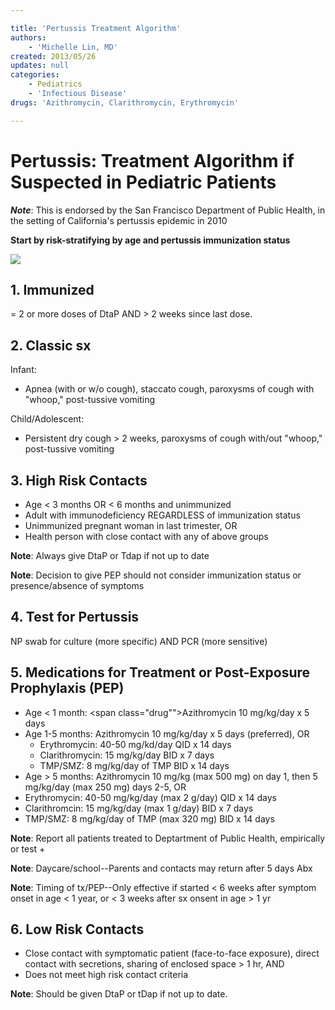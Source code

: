 ```yaml
---

title: 'Pertussis Treatment Algorithm'
authors:
    - 'Michelle Lin, MD'
created: 2013/05/26
updates: null
categories:
    - Pediatrics
    - 'Infectious Disease'
drugs: 'Azithromycin, Clarithromycin, Erythromycin'

---
```




# Pertussis: Treatment Algorithm if Suspected in Pediatric Patients

***Note***: This is endorsed by the San Francisco Department of Public Health, in the setting of California's pertussis epidemic in 2010

**Start by risk-stratifying by age and pertussis immunization status**

![](https://d2p53dh3qxfm0x.cloudfront.net/uploads/img/1jx/5/m/70d024ca-ca20-5780-a51e-8ac07274ee71/640.png)

## 1. Immunized

= 2 or more doses of DtaP AND &gt; 2 weeks since last dose.

## 2. Classic sx

Infant:

-   Apnea (with or w/o cough), staccato cough, paroxysms of cough with "whoop," post-tussive vomiting

Child/Adolescent:

-   Persistent dry cough &gt; 2 weeks, paroxysms of cough with/out "whoop," post-tussive vomiting

## 3. High Risk Contacts

-   Age &lt; 3 months OR &lt; 6 months and unimmunized
-   Adult with immunodeficiency REGARDLESS of immunization status
-   Unimmunized pregnant woman in last trimester, OR
-   Health person with close contact with any of above groups

**Note**: Always give DtaP or Tdap if not up to date

**Note**: Decision to give PEP should not consider immunization status or presence/absence of symptoms

## 4. Test for Pertussis

NP swab for culture (more specific) AND PCR (more sensitive)

## 5. Medications for Treatment or Post-Exposure Prophylaxis (PEP)

-   Age &lt; 1 month: <span class="drug"">Azithromycin</span> 10 mg/kg/day x 5 days
-   Age 1-5 months: <span class="drug">Azithromycin</span> 10 mg/kg/day x 5 days (preferred), OR
    -   <span class=
  "drug">Erythromycin</span>: 40-50 mg/kd/day QID x 14 days
    -   <span class=
  "drug">Clarithromycin</span>: 15 mg/kg/day BID x 7 days
    -   <span class=
  "drug">TMP/SMZ</span>: 8 mg/kg/day of TMP BID x 14 days
-   Age &gt; 5 months: <span class="drug">Azithromycin</span> 10 mg/kg (max 500 mg) on day 1, then 5 mg/kg/day (max 250 mg) days 2-5, OR
-   <span class="drug">Erythromycin</span>: 40-50 mg/kg/day (max 2 g/day) QID x 14 days
-   <span class="drug">Clarithromcin</span>: 15 mg/kg/day (max 1 g/day) BID x 7 days
-   <span class="drug">TMP</span>/SMZ: 8 mg/kg/day of TMP (max 320 mg) BID x 14 days

**Note**: Report all patients treated to Deptartment of Public Health, empirically or test +

**Note**: Daycare/school--Parents and contacts may return after 5 days Abx

**Note**: Timing of tx/PEP--Only effective if started &lt; 6 weeks after symptom onset in age &lt; 1 year, or &lt; 3 weeks after sx onsent in age &gt; 1 yr

## 6. Low Risk Contacts

-   Close contact with symptomatic patient (face-to-face exposure), direct contact with secretions, sharing of enclosed space &gt; 1 hr, AND
-   Does not meet high risk contact criteria

**Note**: Should be given DtaP or tDap if not up to date.
